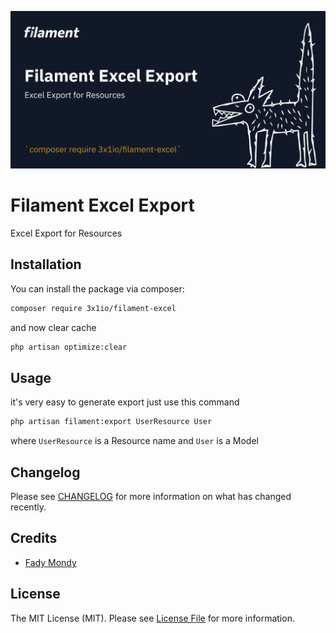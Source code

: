 ![Screenshot of Login](./art/screenshot.png)

# Filament Excel Export

Excel Export for Resources

## Installation

You can install the package via composer:

```bash
composer require 3x1io/filament-excel
```

and now clear cache

```bash
php artisan optimize:clear
```

## Usage

it's very easy to generate export just use this command

```bash
php artisan filament:export UserResource User
```

where `UserResource` is a Resource name and `User` is a Model

## Changelog

Please see [CHANGELOG](CHANGELOG.md) for more information on what has changed recently.

## Credits

- [Fady Mondy](https://github.com/3x1io)

## License

The MIT License (MIT). Please see [License File](LICENSE.md) for more information.
